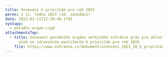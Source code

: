 ```yaml
---
title: Usnesení k prioritám pro rok 2023
perex: z 11. ledna 2023 (10. zasedání)
date: 2023-01-11T12:39:49.179Z
vystupy:
  - poradni-organ-crpd
attachmentsTop:
  - title: Usnesení poradního orgánu veřejného ochránce práv pro oblast ochrany práv
      osob se zdravotním postižením k prioritám pro rok 2023
    file: https://www.ochrance.cz/dokument/usneseni_2023_10_k_prioritam_2023.pdf
---
```

